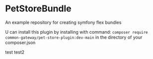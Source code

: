 # PetStoreBundle
An example repository for creating symfony flex bundles

U can install this plugin by installing with command: `composer require common-gateway/pet-store-plugin:dev-main` in the directory of your composer.json

test
test2

